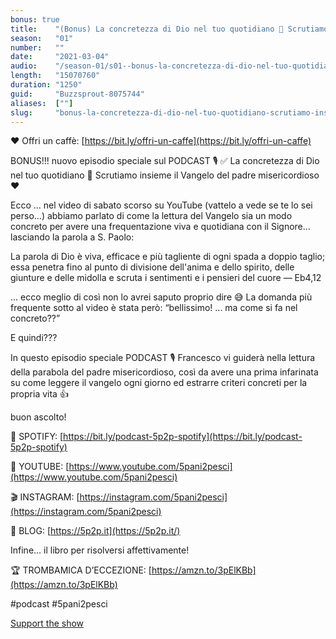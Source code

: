 ```yaml
---
bonus: true
title:    "(Bonus) La concretezza di Dio nel tuo quotidiano 🙌 Scrutiamo insieme il Vangelo del padre misericordioso ❤️"
season:   "01"
number:   ""
date:     "2021-03-04"
audio:    "/season-01/s01--bonus-la-concretezza-di-dio-nel-tuo-quotidiano-scrutiamo-insieme-il-vangelo-del-padre-misericordioso.mp3"
length:   "15070760"
duration: "1250"
guid:     "Buzzsprout-8075744"
aliases:  [""]
slug:     "bonus-la-concretezza-di-dio-nel-tuo-quotidiano-scrutiamo-insieme-il-vangelo-del-padre-misericordioso"
---
```

❤️ Offri un caffè: [https://bit.ly/offri-un-caffe](https://bit.ly/offri-un-caffe)

BONUS!!! nuovo episodio speciale sul PODCAST 🎙️ ✅ La concretezza di Dio nel tuo quotidiano 🙌 Scrutiamo insieme il Vangelo del padre misericordioso ❤️

Ecco ... nel video di sabato scorso su YouTube (vattelo a vede se te lo sei perso...) abbiamo parlato di come la lettura del Vangelo sia un modo concreto per avere una frequentazione viva e quotidiana con il Signore... lasciando la parola a S. Paolo:

La parola di Dio è viva, efficace e più tagliente di ogni spada a doppio taglio; essa penetra fino al punto di divisione dell'anima e dello spirito, delle giunture e delle midolla e scruta i sentimenti e i pensieri del cuore — Eb4,12

... ecco meglio di così non lo avrei saputo proprio dire 😅 La domanda più frequente sotto al video è stata però: “bellissimo! ... ma come si fa nel concreto??”

E quindi???

In questo episodio speciale PODCAST 🎙️ Francesco vi guiderà nella lettura della parabola del padre misericordioso, così da avere una prima infarinata su come leggere il vangelo ogni giorno ed estrarre criteri concreti per la propria vita 👍

buon ascolto!

👾 SPOTIFY: [https://bit.ly/podcast-5p2p-spotify](https://bit.ly/podcast-5p2p-spotify)

🔴 YOUTUBE: [https://www.youtube.com/5pani2pesci](https://www.youtube.com/5pani2pesci)

🎬 INSTAGRAM: [https://instagram.com/5pani2pesci](https://instagram.com/5pani2pesci)

🦄 BLOG: [https://5p2p.it](https://5p2p.it/)

Infine... il libro per risolversi affettivamente!

🏆 TROMBAMICA D’ECCEZIONE: [https://amzn.to/3pElKBb](https://amzn.to/3pElKBb)

#podcast #5pani2pesci

[Support the show](https://bit.ly/offri-un-caffe)
                
